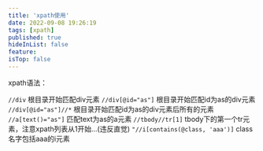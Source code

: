 ```yaml
---
title: 'xpath使用'
date: 2022-09-08 19:26:19
tags: [xpath]
published: true
hideInList: false
feature: 
isTop: false
---
```

xpath语法：

`//div`  根目录开始匹配div元素
`//div[@id="as"]` 根目录开始匹配id为as的div元素
`//div[@id="as"]//*` 根目录开始匹配id为as的div元素后所有的元素
`//a[text()="as"]` 匹配text为as的a元素
`//tbody//tr[1]` tbody下的第一个tr元素，注意xpath列表从1开始...(违反直觉)
`"//i[contains(@class, 'aaa')]` class名字包括aaa的i元素
